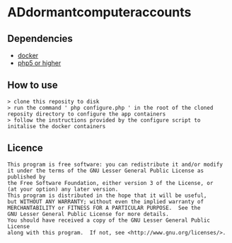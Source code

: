 ADdormantcomputeraccounts
=================

## Dependencies

   * [docker](https://www.docker.com/)
   * [php5 or higher](http://php.net/)

## How to use

    > clone this reposity to disk
    > run the command ' php configure.php ' in the root of the cloned reposity directory to configure the app containers
    > follow the instructions provided by the configure script to initalise the docker containers

## Licence

    This program is free software: you can redistribute it and/or modify
    it under the terms of the GNU Lesser General Public License as published by
    the Free Software Foundation, either version 3 of the License, or
    (at your option) any later version.
    This program is distributed in the hope that it will be useful,
    but WITHOUT ANY WARRANTY; without even the implied warranty of
    MERCHANTABILITY or FITNESS FOR A PARTICULAR PURPOSE.  See the
    GNU Lesser General Public License for more details.
    You should have received a copy of the GNU Lesser General Public License
    along with this program.  If not, see <http://www.gnu.org/licenses/>.
